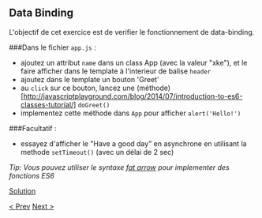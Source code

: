 ## Data Binding

L'objectif de cet exercice est de verifier le fonctionnement de data-binding.

###Dans le fichier `app.js` :

- ajoutez un attribut `name` dans un class App (avec la valeur "xke"), et le faire afficher dans le template à l'interieur de balise `header`
- ajoutez dans le template un bouton 'Greet'
- au `click` sur ce bouton, lancez une (méthode)[http://javascriptplayground.com/blog/2014/07/introduction-to-es6-classes-tutorial/] `doGreet()`
- implementez cette méthode dans `App` pour afficher `alert('Hello!')`

###Facultatif : 

- essayez d'afficher le "Have a good day" en asynchrone en utilisant la methode `setTimeout()` (avec un délai de 2 sec)
  
_Tip: Vous pouvez utiliser le syntaxe [fat arrow](https://developer.mozilla.org/en-US/docs/Web/JavaScript/Reference/Functions/Arrow_functions) pour implementer des fonctions ES6_

[Solution](1-data-binding-solution.md)

[< Prev](0-getting-started.md) [Next >](2-first-component.md)
